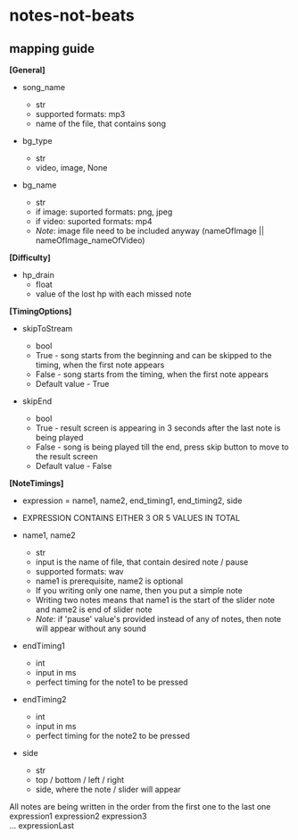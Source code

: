 # notes-not-beats
## mapping guide
**[General]**
- song_name
    - str
    - supported formats: mp3
    - name of the file, that contains song

- bg_type
    - str
    - video, image, None

- bg_name
    - str
    - if image: suported formats: png, jpeg 
    - if video: suported formats: mp4 
    - *Note*: image file need to be included anyway (nameOfImage || nameOfImage_nameOfVideo) 

**[Difficulty]**
- hp_drain
    - float
    - value of the lost hp with each missed note

**[TimingOptions]**
- skipToStream
    - bool
    - True - song starts from the beginning and can be skipped to the timing, when the first note appears 
    - False - song starts from the timing, when the first note appears 
    - Default value - True

- skipEnd
    - bool
    - True - result screen is appearing in 3 seconds after the last note is being played 
    - False - song is being played till the end, press skip button to move to the result screen 
    - Default value - False 

**[NoteTimings]**
- expression = name1, name2, end_timing1, end_timing2, side 
- EXPRESSION CONTAINS EITHER 3 OR 5 VALUES IN TOTAL  

- name1, name2
    - str 
    - input is the name of file, that contain desired note / pause 
    - supported formats: wav 
    - name1 is prerequisite, name2 is optional 
    - If you writing only one name, then you put a simple note 
    - Writing two notes means that name1 is the start of the slider note and name2 is end of slider note 
    - *Note*: if 'pause' value's provided instead of any of notes, then note will appear without any sound 

- endTiming1 
    - int 
    - input in ms 
    - perfect timing for the note1 to be pressed 

- endTiming2 
    - int 
    - input in ms 
    - perfect timing for the note2 to be pressed 

- side 
    - str 
    - top / bottom / left / right 
    - side, where the note / slider will appear  

All notes are being written in the order from the first one to the last one 
expression1 
expression2 
expression3  
...
expressionLast